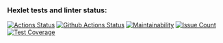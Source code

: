 ### Hexlet tests and linter status:
[![Actions Status](https://github.com/eviktor/php-project-57/actions/workflows/hexlet-check.yml/badge.svg)](https://github.com/eviktor/php-project-57/actions)
[![Github Actions Status](https://github.com/eviktor/php-project-57/actions/workflows/phpci.yml/badge.svg)](https://github.com/eviktor/php-project-57/actions/workflows/phpci.yml)
[![Maintainability](https://api.codeclimate.com/v1/badges/50779d8e3d663842ec3c/maintainability)](https://codeclimate.com/github/eviktor/php-project-57/maintainability)
[![Issue Count](https://codeclimate.com/github/eviktor/php-project-57/badges/issue_count.svg)](https://codeclimate.com/github/eviktor/php-project-57/issues)
[![Test Coverage](https://api.codeclimate.com/v1/badges/50779d8e3d663842ec3c/test_coverage)](https://codeclimate.com/github/eviktor/php-project-57/test_coverage)
